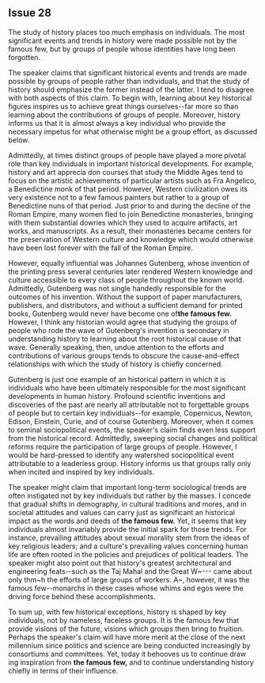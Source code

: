 
Issue 28
---------------------------

The study of history places too much emphasis on individuals. The most significant events
and trends in history were made possible not by the famous few, but by groups of people
whose identities have long been forgotten.

The speaker claims that significant historical events and trends are made possible by groups
of people rather than individuals, and that the study of history should emphasize the former
instead of the latter. I tend to disagree with both aspects of this claim. To begin with, learning
about key historical figures inspires us to achieve great things ourselves--far more so than
learning about the contributions of groups of people. Moreover, history informs us that it is
almost always a key individual who provide the necessary impetus for what otherwise might be
a group effort, as discussed below.

Admittedly, at times distinct groups of people have played a more pivotal role than key
individuals in important historical developments. For example, history and art apprecia don
courses that study the Middle Ages tend to focus on the artistic achievements of particular
artists such as Fra Angelico, a Benedictine monk of that period. However, Western civilization
owes its very existence not to a few famous painters but rather to a group of Benedictine nuns
of that period. Just prior to and during the decline of the Roman Empire, many women fled to
join Benedictine monasteries, bringing with them substantial dowries which they used to
acquire artifacts, art works, and manuscripts. As a result, their monasteries became centers for
the preservation of Western culture and knowledge which would otherwise have been lost
forever with the fall of the Roman Empire.

However, equally influential was Johannes Gutenberg, whose invention of the printing press
several centuries later rendered Western knowledge and culture accessible to every class of
people throughout the known world. Admittedly, Gutenberg was not single handedly
responsible for the outcomes of his invention. Without the support of paper manufacturers,
publishers, and distributors, and without a sufficient demand for printed books, Gutenberg
would never have become one of**the famous few.** However, I think any historian would agree
that studying the groups of people who rode the wave of Gutenberg's invention is secondary in
understanding history to learning about the root historical cause of that wave. Generally
speaking, then, undue attention to the efforts and contributions of various groups tends to
obscure the cause-and-effect relationships with which the study of history is chiefly concerned.

Gutenberg is just one example of an historical pattern in which it is individuals who have
been ultimately responsible for the most significant developments in human history. Profound
scientific inventions and discoveries of the past are nearly all attributable not to forgettable
groups of people but to certain key individuals--for example, Copernicus, Newton, Edison,
Einstein, Curie, and of course Gutenberg. Moreover, when it comes to seminal sociopolitical
events, the speaker's claim finds even less support from the historical record. Admittedly,
sweeping social changes and political reforms require the participation of large groups of
people. However, I would be hard-pressed to identify any watershed sociopolitical event
attributable to a leaderless group. History informs us that groups rally only when incited and
inspired by key individuals.

The speaker might claim that important long-term sociological trends are often instigated not
by key individuals but rather by the masses. I concede that gradual shifts in demography, in
cultural traditions and mores, and in societal attitudes and values can carry just as significant
an historical impact as the words and deeds of **the famous few.** Yet, it seems that key
individuals almost invariably provide the initial spark for those trends. For instance, prevailing
attitudes about sexual morality stem from the ideas of key religious leaders; and a culture's
prevailing values concerning human life are often rooted in the policies and prejudices of
political leaders. The speaker might also point out that history's greatest architectural and
engineering feats--such as the Taj Mahal and the Great W~--- came about only thm~h the
efforts of large groups of workers. A~, however, it was the famous few--monarchs in these
cases whose whims and egos were the driving force behind these accomplishments.

To sum up, with few historical exceptions, history is shaped by key individuals, not by
nameless, faceless groups. It is the famous few that provide visions of the future, visions which
groups then bring to fruition. Perhaps the speaker's claim will have more merit at the close of
the next millennium since politics and science are being conducted increasingly by
consortiums and committees. Yet, today it behooves us to continue draw ing inspiration from
**the famous few,** and to continue understanding history chiefly in terms of their influence.


